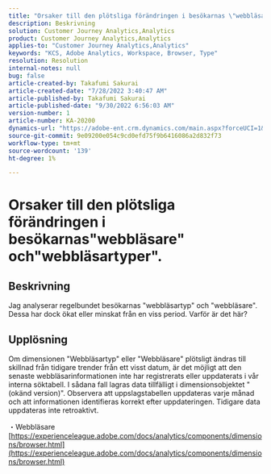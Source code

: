 ```yaml
---
title: "Orsaker till den plötsliga förändringen i besökarnas \"webbläsare\" och \"webbläsartyper.\""
description: Beskrivning
solution: Customer Journey Analytics,Analytics
product: Customer Journey Analytics,Analytics
applies-to: "Customer Journey Analytics,Analytics"
keywords: "KCS, Adobe Analytics, Workspace, Browser, Type"
resolution: Resolution
internal-notes: null
bug: false
article-created-by: Takafumi Sakurai
article-created-date: "7/28/2022 3:40:47 AM"
article-published-by: Takafumi Sakurai
article-published-date: "9/30/2022 6:56:03 AM"
version-number: 1
article-number: KA-20200
dynamics-url: "https://adobe-ent.crm.dynamics.com/main.aspx?forceUCI=1&pagetype=entityrecord&etn=knowledgearticle&id=7338840c-270e-ed11-82e5-000d3a379369"
source-git-commit: 9e09200e054c9cd0efd75f9b6416086a2d832f73
workflow-type: tm+mt
source-wordcount: '139'
ht-degree: 1%

---
```


# Orsaker till den plötsliga förändringen i besökarnas&quot;webbläsare&quot; och&quot;webbläsartyper&quot;.

## Beskrivning

Jag analyserar regelbundet besökarnas &quot;webbläsartyp&quot; och &quot;webbläsare&quot;. Dessa har dock ökat eller minskat från en viss period. Varför är det här?

## Upplösning


Om dimensionen &quot;Webbläsartyp&quot; eller &quot;Webbläsare&quot; plötsligt ändras till skillnad från tidigare trender från ett visst datum, är det möjligt att den senaste webbläsarinformationen inte har registrerats eller uppdaterats i vår interna söktabell. I sådana fall lagras data tillfälligt i dimensionsobjektet &quot;(okänd version)&quot;. Observera att uppslagstabellen uppdateras varje månad och att informationen identifieras korrekt efter uppdateringen. Tidigare data uppdateras inte retroaktivt.

・Webbläsare
[https://experienceleague.adobe.com/docs/analytics/components/dimensions/browser.html](https://experienceleague.adobe.com/docs/analytics/components/dimensions/browser.html)


